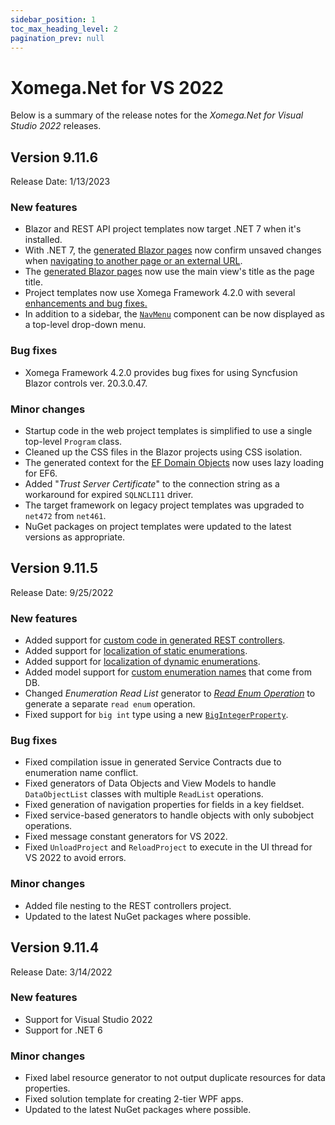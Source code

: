 ```yaml
---
sidebar_position: 1
toc_max_heading_level: 2
pagination_prev: null
---
```


# Xomega.Net for VS 2022

Below is a summary of the release notes for the *Xomega.Net for Visual Studio 2022* releases.

## Version 9.11.6

Release Date: 1/13/2023

### New features

- Blazor and REST API project templates now target .NET 7 when it's installed.
- With .NET 7, the [generated Blazor pages](../../generators/presentation/blazor/views) now confirm unsaved changes when [navigating to another page or an external URL](../../framework/blazor/views#page-title-and-navigation-lock).
- The [generated Blazor pages](../../generators/presentation/blazor/views) now use the main view's title as the page title.
- Project templates now use Xomega Framework 4.2.0 with several [enhancements and bug fixes.](https://github.com/Xomega-Net/XomegaFramework/releases/tag/v4.2.0)
- In addition to a sidebar, the [`NavMenu`](../../framework/blazor/components#navmenu) component can be now displayed as a top-level drop-down menu.

### Bug fixes

- Xomega Framework 4.2.0 provides bug fixes for using Syncfusion Blazor controls ver. 20.3.0.47.

### Minor changes

- Startup code in the web project templates is simplified to use a single top-level `Program` class.
- Cleaned up the CSS files in the Blazor projects using CSS isolation.
- The generated context for the [EF Domain Objects](../../generators/data/entities) now uses lazy loading for EF6.
- Added "*Trust Server Certificate*" to the connection string as a workaround for expired `SQLNCLI11` driver.
- The target framework on legacy project templates was upgraded to `net472` from `net461`.
- NuGet packages on project templates were updated to the latest versions as appropriate.


## Version 9.11.5

Release Date: 9/25/2022

### New features
- Added support for [custom code in generated REST controllers](../../generators/services/web-api#customizing-the-output).
- Added support for [localization of static enumerations](../../visual-studio/modeling/static-data#localizing-static-items).
- Added support for [localization of dynamic enumerations](../../visual-studio/modeling/static-data#localizing-dynamic-items).
- Added model support for [custom enumeration names](../../visual-studio/modeling/types#custom-enumeration) that come from DB.
- Changed *Enumeration Read List* generator to [*Read Enum Operation*](../../generators/model/crud#read-enum-operation) to generate a separate `read enum` operation.
- Fixed support for `big int` type using a new [`BigIntegerProperty`](../../framework/common-ui/properties/standard#bigintegerproperty).

### Bug fixes
- Fixed compilation issue in generated Service Contracts due to enumeration name conflict.
- Fixed generators of Data Objects and View Models to handle `DataObjectList` classes with multiple `ReadList` operations.
- Fixed generation of navigation properties for fields in a key fieldset.
- Fixed service-based generators to handle objects with only subobject operations.
- Fixed message constant generators for VS 2022.
- Fixed `UnloadProject` and `ReloadProject` to execute in the UI thread for VS 2022 to avoid errors.

### Minor changes
- Added file nesting to the REST controllers project.
- Updated to the latest NuGet packages where possible.

## Version 9.11.4

Release Date: 3/14/2022

### New features
- Support for Visual Studio 2022
- Support for .NET 6

### Minor changes
- Fixed label resource generator to not output duplicate resources for data properties.
- Fixed solution template for creating 2-tier WPF apps.
- Updated to the latest NuGet packages where possible.
